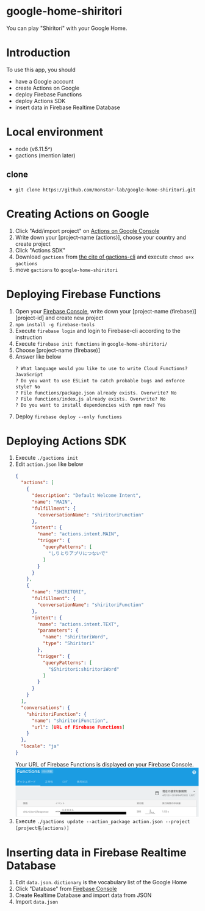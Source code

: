 # google-home-shiritori

You can play "Shiritori" with your Google Home.

# Introduction
To use this app, you should
- have a Google account
- create Actions on Google
- deploy Firebase Functions
- deploy Actions SDK
- insert data in Firebase Realtime Database


# Local environment
- node (v6.11.5^)
- gactions (mention later)

## clone
- `git clone https://github.com/monstar-lab/google-home-shiritori.git`


# Creating Actions on Google
1. Click "Add/import project" on [Actions on Google Console](https://console.actions.google.com)
1. Write down your [project-name (actions)], choose your country and create project
1. Click "Actions SDK"
1. Download `gactions` from [the cite of gactions-cli](https://developers.google.com/actions/tools/gactions-cli) and execute `chmod u+x gactions`
1. move `gactions` to `google-home-shiritori`


# Deploying Firebase Functions
1. Open your [Firebase Console](https://console.firebase.google.com), write down your [project-name (firebase)] [project-id] and create new project
1. `npm install -g firebase-tools`
1. Execute `firebase login` and login to Firebase-cli according to the instruction
1. Execute `firebase init functions` in `google-home-shiritori/`
1. Choose [project-name (firebase)]
1. Answer like below
    ```
    ? What language would you like to use to write Cloud Functions? JavaScript
    ? Do you want to use ESLint to catch probable bugs and enforce style? No
    ? File functions/package.json already exists. Overwrite? No
    ? File functions/index.js already exists. Overwrite? No
    ? Do you want to install dependencies with npm now? Yes
    ```
1. Deploy `firebase deploy --only functions`


# Deploying Actions SDK
1. Execute `./gactions init`
1. Edit `action.json` like below
    ```json
    {
      "actions": [
        {
          "description": "Default Welcome Intent",
          "name": "MAIN",
          "fulfillment": {
            "conversationName": "shiritoriFunction"
          },
          "intent": {
            "name": "actions.intent.MAIN",
            "trigger": {
              "queryPatterns": [
                "しりとりアプリにつないで"
              ]
            }
          }
        },
        {
          "name": "SHIRITORI",
          "fulfillment": {
            "conversationName": "shiritoriFunction"
          },
          "intent": {
            "name": "actions.intent.TEXT",
            "parameters": {
              "name": "shiritoriWord",
              "type": "Shiritori"
            },
            "trigger": {
              "queryPatterns": [
                "$Shiritori:shiritoriWord"
              ]
            }
          }
        }
      ],
      "conversations": {
        "shiritoriFunction": {
          "name": "shiritoriFunction",
          "url": [URL of Firebase Functions]
        }
      },
      "locale": "ja"
    }
    ```
    Your URL of Firebase Functions is displayed on your Firebase Console.
    ![](img/firebase_url_black.png)
1. Execute `./gactions update --action_package action.json --project [project名(actions)]`


# Inserting data in Firebase Realtime Database
1. Edit `data.json`. `dictionary` is the vocabulary list of the Google Home
1. Click "Database" from [Firebase Console](https://console.firebase.google.com)
1. Create Realtime Database and import data from JSON
1. Import `data.json`